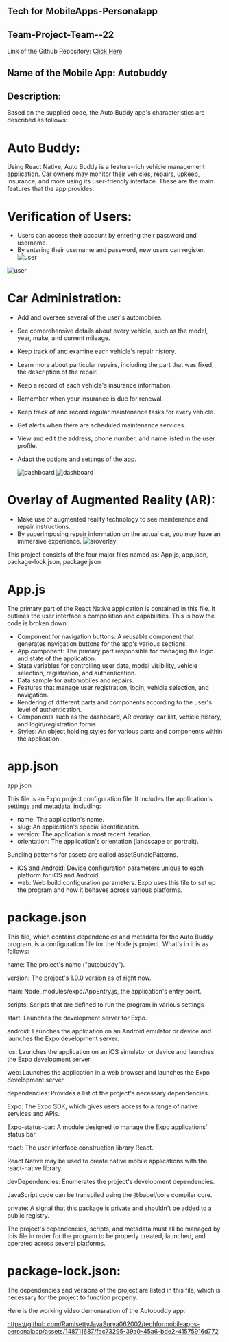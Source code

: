 ## Tech for MobileApps-Personalapp
## Team-Project-Team--22

Link of the Github Repository: [Click Here](https://github.com/RamisettyJayaSurya062002/techformobileapps-personalapp)

## Name of the Mobile App: Autobuddy

## Description:
Based on the supplied code, the Auto Buddy app's characteristics are described as follows:

# Auto Buddy:

Using React Native, Auto Buddy is a feature-rich vehicle management application. Car owners may monitor their vehicles, repairs, upkeep, insurance, and more using its user-friendly interface. These are the main features that the app provides:

# Verification of Users:

- Users can access their account by entering their password and username.
- By entering their username and password, new users can register.
![user](/images/regpage.jpg)

![user](images/regsucpage.jpg)
# Car Administration:

- Add and oversee several of the user's automobiles.
- See comprehensive details about every vehicle, such as the model, year, make, and current mileage.
- Keep track of and examine each vehicle's repair history.
- Learn more about particular repairs, including the part that was fixed, the description of the repair.
- Keep a record of each vehicle's insurance information.
- Remember when your insurance is due for renewal.
- Keep track of and record regular maintenance tasks for every vehicle.
- Get alerts when there are scheduled maintenance services.
- View and edit the address, phone number, and name listed in the user profile.
- Adapt the options and settings of the app.
  
  ![dashboard](images/dashboard1.jpg)
  ![dashboard](images/dashboard2.jpg)
# Overlay of Augmented Reality (AR):
- Make use of augmented reality technology to see maintenance and repair instructions.
- By superimposing repair information on the actual car, you may have an immersive experience.
  ![aroverlay](images/aroverlay.jpg)

This project consists of the four major files named as: App.js, app.json, package-lock.json, package.json
# App.js

The primary part of the React Native application is contained in this file. It outlines the user interface's composition and capabilities. This is how the code is broken down:
- Component for navigation buttons: A reusable component that generates navigation buttons for the app's various sections.
- App component: The primary part responsible for managing the logic and state of the application.
- State variables for controlling user data, modal visibility, vehicle selection, registration, and authentication.
- Data sample for automobiles and repairs.
- Features that manage user registration, login, vehicle selection, and navigation.
- Rendering of different parts and components according to the user's level of authentication.
- Components such as the dashboard, AR overlay, car list, vehicle history, and login/registration forms.
- Styles: An object holding styles for various parts and components within the application.

# app.json
app.json

This file is an Expo project configuration file. It includes the application's settings and metadata, including:

- name: The application's name.
- slug: An application's special identification.
- version: The application's most recent iteration.
- orientation: The application's orientation (landscape or portrait).

Bundling patterns for assets are called assetBundlePatterns.
- iOS and Android: Device configuration parameters unique to each platform for iOS and Android.
- web: Web build configuration parameters.
Expo uses this file to set up the program and how it behaves across various platforms.

 # package.json

This file, which contains dependencies and metadata for the Auto Buddy program, is a configuration file for the Node.js project. What's in it is as follows:

name: The project's name ("autobuddy").

version: The project's 1.0.0 version as of right now.

main: Node_modules/expo/AppEntry.js, the application's entry point.

scripts: Scripts that are defined to run the program in various settings

start: Launches the development server for Expo.

android: Launches the application on an Android emulator or device and launches the Expo development server.

ios: Launches the application on an iOS simulator or device and launches the Expo development server.


web: Launches the application in a web browser and launches the Expo development server.

dependencies: Provides a list of the project's necessary dependencies.

Expo: The Expo SDK, which gives users access to a range of native services and APIs.

Expo-status-bar: A module designed to manage the Expo applications' status bar.

react: The user interface construction library React.

React Native may be used to create native mobile applications with the react-native library.

devDependencies: Enumerates the project's development dependencies.

JavaScript code can be transpiled using the @babel/core compiler core.

private: A signal that this package is private and shouldn't be added to a public registry.

The project's dependencies, scripts, and metadata must all be managed by this file in order for the program to be properly created, launched, and operated across several platforms.

# package-lock.json:

The dependencies and versions of the project are listed in this file, which is necessary for the project to function properly.

Here is the working video demonsration of the Autobuddy app:

https://github.com/RamisettyJayaSurya062002/techformobileapps-personalapp/assets/148711687/fac73295-39a0-45a6-bde2-41575916d772


